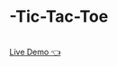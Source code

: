 # -Tic-Tac-Toe
</br>
<a href='https://abdlrhman1997.github.io/Tic-Tac-Toe/' target="_blank">Live Demo 👈</a>

